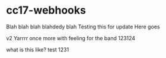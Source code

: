# cc17-webhooks
Blah blah blah blahdedy blah
Testing this for update
Here goes

v2
Yarrrr
once more with feeling for the band
123124

what is this like?
test 1231
